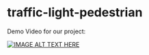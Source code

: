 # traffic-light-pedestrian

Demo Video for our project:  
  
[![IMAGE ALT TEXT HERE](https://img.youtube.com/vi/Mkx81wc41x4/0.jpg)](https://youtu.be/Mkx81wc41x4)
